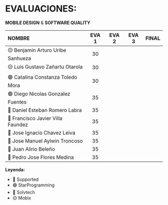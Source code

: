 # EVALUACIONES: 
**MOBILE DESIGN** & **SOFTWARE QUALITY**

| NOMBRE | EVA 1 | EVA 2 | EVA 3 | FINAL |
|:-------|:------:|:------:|:------:|:-----:|
| 🟡 Benjamin Arturo Uribe Sanhueza |30||||
| 🟡 Luis Gustavo Zañartu Otarola   |30||||
| 🟢 Catalina Constanza Toledo Mora |30||||
| 🟢 Diego Nicolas Gonzalez Fuentes |35||||
| 🔴 Daniel Esteban Romero Labra    |35||||
| 🔴 Francisco Javier Villa Faundez |35||||
| 🔴 Jose Ignacio Chavez Leiva      |35||||
| 🔵 Jose Manuel Aylwin Troncoso    |35||||
| 🔵 Juan Alirio Beleño             |35||||
| 🔵 Pedro Jose Flores Medina       |35||||

**Leyenda:**
- 🔴 Supported
- 🟢 StarProgramming
- 🔵 Solvtech
- 🟡 Mobix





